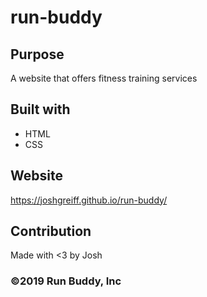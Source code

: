 # run-buddy

## Purpose 
A website that offers fitness training services

## Built with
- HTML
- CSS

## Website
https://joshgreiff.github.io/run-buddy/

## Contribution
Made with <3 by Josh 

### ©️2019 Run Buddy, Inc 
